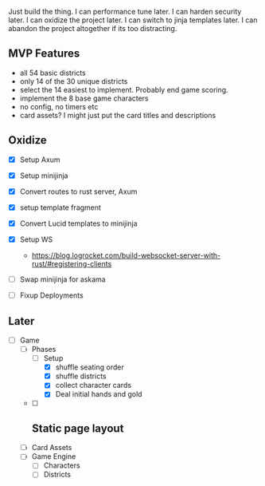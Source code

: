  Just build the thing. 
 I can performance tune later.
 I can harden security later.
 I can oxidize the project later.
 I can switch to jinja templates later.
 I can abandon the project altogether if its too distracting.

 ## MVP Features
 - all 54 basic districts
 - only 14 of the 30 unique districts
 - select the 14 easiest to implement. Probably end game scoring.
 - implement the 8 base game characters
 - no config, no timers etc
 - card assets? I might just put the card titles and descriptions


 ## Oxidize
- [x] Setup Axum
- [x] Setup minijinja 
- [x] Convert routes to rust server, Axum
- [x] setup template fragment
- [x] Convert Lucid templates to minijinja
- [x] Setup WS
    - https://blog.logrocket.com/build-websocket-server-with-rust/#registering-clients

- [ ] Swap minijinja for askama
- [ ] Fixup Deployments 


## Later
- [ ] Game
    - [ ] Phases
        - [ ] Setup
            - [x] shuffle seating order
            - [x] shuffle districts
            - [x] collect character cards
            - [x] Deal initial hands and gold

    - [ ] Static page layout
        - 
    - [ ] Card Assets
    - [ ] Game Engine
        - [ ] Characters
        - [ ] Districts
